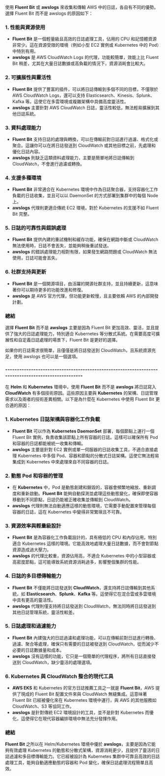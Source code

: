 使用 **Fluent Bit** 或 **awslogs** 來收集和傳輸 AWS 中的日誌，各自有不同的優勢。選擇 Fluent Bit 而不是 awslogs 的原因如下：

### 1. **性能與資源使用**
   - **Fluent Bit** 是一個輕量級且高效的日誌處理工具，佔用的 CPU 和記憶體資源非常少。這在資源受限的環境（例如小型 EC2 實例或 Kubernetes 中的 Pod）中特別有用。
   - **awslogs** 是 AWS CloudWatch Logs 的代理，功能較簡單，效能上比 Fluent Bit 稍差，尤其在大量日誌數據或高負載的情況下，資源消耗會比較大。

### 2. **可擴展性與靈活性**
   - **Fluent Bit** 提供了豐富的插件，可以將日誌傳輸到多個不同的目標，不僅限於 AWS CloudWatch Logs，還可以支持 Elasticsearch、Kinesis、Splunk、Kafka 等。這使它在多雲環境或複雜架構中具備高度靈活性。
   - **awslogs** 主要針對 AWS CloudWatch 日誌，靈活性較低，無法輕易擴展到其他日誌系統。

### 3. **資料處理能力**
   - **Fluent Bit** 支持日誌的處理與轉換，可以在傳輸前對日誌進行過濾、格式化或聚合。這讓你可以在將日誌發送到 CloudWatch 或其他目標之前，先處理和優化日誌內容。
   - **awslogs** 則缺乏這類資料處理能力，主要是簡單地將日誌傳輸到 CloudWatch，不會進行過濾或轉換。

### 4. **支援多種環境**
   - **Fluent Bit** 非常適合在 Kubernetes 環境中作為日誌聚合器，支持容器化工作負載的日誌收集，並且可以以 DaemonSet 的方式部署到集群中的每個 Node 上。
   - **awslogs** 代理則更適合傳統 EC2 環境，對於 Kubernetes 的支援不如 Fluent Bit 完整。

### 5. **日誌的可靠性與錯誤處理**
   - **Fluent Bit** 提供內建的重試機制和緩存功能，確保在網路中斷或 CloudWatch 無法使用時，日誌不會丟失，並能夠稍後重試發送。
   - **awslogs** 的錯誤處理能力相對有限，如果發生網路問題或 CloudWatch 無法使用，日誌可能會丟失。

### 6. **社群支持與更新**
   - **Fluent Bit** 是一個開源項目，由活躍的開源社群支持，並且持續更新，這意味著你可以期待更多的功能改進和修復。
   - **awslogs** 是 AWS 官方代理，但功能更新較慢，且主要依賴 AWS 的內部開發計劃。

### 總結
選擇 **Fluent Bit** 而不是 **awslogs** 主要是因為 Fluent Bit 更加高效、靈活，並且提供了強大的日誌處理能力，特別適合 Kubernetes 等分散式系統。在需要高度可擴展性和自定義日誌處理的場景下，Fluent Bit 是更好的選擇。

如果你的日誌需求很簡單，且僅僅是將日誌發送到 CloudWatch，且系統資源充足，使用 awslogs 也可以是一個選項。

### --------------------------------------------------------------------------------------------------

在 **Helm** 和 **Kubernetes** 環境中，使用 **Fluent Bit** 而不是 **awslogs** 將日誌寫入 **CloudWatch** 有多個技術原因。這些原因主要與 **Kubernetes** 的架構、日誌管理需求以及兩者的技術差異相關。以下是為什麼在 Kubernetes 中使用 Fluent Bit 更合適的原因：

### 1. **Kubernetes 日誌架構與容器化工作負載**
   - **Fluent Bit** 可以作為 **Kubernetes DaemonSet** 部署，每個節點上運行一個 Fluent Bit 實例，負責收集該節點上所有容器的日誌。這樣可以確保所有 Pod 和容器的日誌都能被統一收集和傳輸。
   - **awslogs** 主要是針對 EC2 實例或單一伺服器的日誌收集工具，不適合直接處理 Kubernetes 中多個 Pod、容器和節點的分散式日誌架構。這使它無法輕易集成到 Kubernetes 中來處理來自不同容器的日誌。

### 2. **動態 Pod 和容器的管理**
   - 在 **Kubernetes** 中，Pod 是動態創建和銷毀的，容器會頻繁地縮放、重新調度和重新啟動。**Fluent Bit** 能夠自動探測並處理這些動態變化，確保即使容器移動到不同節點，日誌仍能被正確收集並傳輸到 CloudWatch。
   - **awslogs** 代理則無法自動適應這樣的動態環境，它需要手動配置來管理每個容器的日誌，這在 Kubernetes 中變得非常繁瑣且不可靠。

### 3. **資源效率與輕量級設計**
   - **Fluent Bit** 是為容器化工作負載設計的，具有極低的 CPU 和內存佔用，特別適合 Kubernetes 這樣的環境。它能高效地處理大量日誌數據，而不會對節點資源造成過大壓力。
   - **awslogs** 的代理比較重，資源佔用高，不適合 Kubernetes 中的小型容器或高密度節點，這可能導致系統資源消耗過多，影響整個集群的性能。

### 4. **日誌的多目標傳輸能力**
   - **Fluent Bit** 不僅能將日誌發送到 **CloudWatch**，還支持將日誌傳輸到其他系統，如 **Elasticsearch**、**Splunk**、**Kafka** 等。這使得它在混合雲或多雲環境中具有更高的靈活性。
   - **awslogs** 代理則僅支持將日誌發送到 CloudWatch，無法同時將日誌發送到其他日誌管理系統，靈活性較差。

### 5. **日誌處理和過濾能力**
   - **Fluent Bit** 內建強大的日誌過濾和處理功能，可以在傳輸前對日誌進行轉換、過濾、聚合等處理，確保只有需要的日誌被發送到 CloudWatch，從而減少不必要的日誌數據量和成本。
   - **awslogs** 沒有這樣的功能，它只是一個簡單的代理程序，將所有日誌直接發送到 CloudWatch，缺少靈活的處理選項。

### 6. **Kubernetes 與 CloudWatch 整合的現代工具**
   - **AWS EKS** 和 Kubernetes 的官方日誌推薦工具之一就是 **Fluent Bit**，AWS 提供了現成的 Fluent Bit 配置文件來與 CloudWatch 無縫集成。這意味著 Fluent Bit 已經被優化來在 Kubernetes 環境中運行，與 AWS 的其他服務如 CloudWatch、S3 等協同工作。
   - **awslogs** 是針對傳統 EC2 環境設計的工具，並不是針對 Kubernetes 而優化，這使得它在現代容器編排環境中無法充分發揮作用。

### 總結
**Fluent Bit** 之所以在 Helm/Kubernetes 環境中優於 **awslogs**，主要是因為它能夠有效處理 Kubernetes 的動態和分散式架構，資源消耗更少，且提供了靈活的日誌過濾和多目標傳輸能力。它已經被設計為 Kubernetes 集群中可靠且高效的日誌處理工具，能夠自動適應動態的容器和 Pod 變化，確保日誌處理流程簡單且高效。